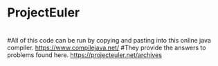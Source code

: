 # ProjectEuler
#
#All of this code can be run by copying and pasting into this online java compiler. https://www.compilejava.net/
#They provide the answers to problems found here. https://projecteuler.net/archives
